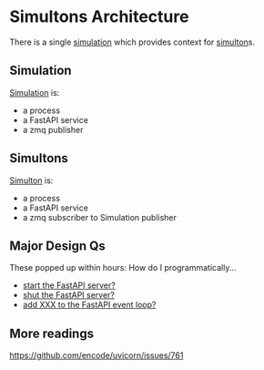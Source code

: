 # Simultons Architecture

There is a single [simulation](simulation.md) which provides context for
[simulton](simulton.md)s.

## Simulation

[Simulation](simulation.md) is:

* a process
* a FastAPI service
* a zmq publisher

## Simultons

[Simulton](simulton.md) is:

* a process
* a FastAPI service
* a zmq subscriber to Simulation publisher

## Major Design Qs

These popped up within hours: How do I programmatically...

* [start the FastAPI server?](./fastapi-start.md)
* [shut the FastAPI server?](./fastapi-shut.md)
* [add XXX to the FastAPI event loop?](./fastapi-event-loop.md)

## More readings

https://github.com/encode/uvicorn/issues/761
